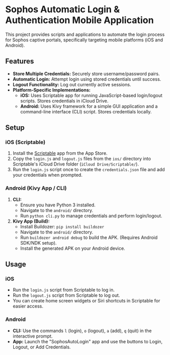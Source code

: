 # Sophos Automatic Login & Authentication Mobile Application

This project provides scripts and applications to automate the login process for Sophos captive portals, specifically targeting mobile platforms (iOS and Android).

## Features

- **Store Multiple Credentials:** Securely store username/password pairs.
- **Automatic Login:** Attempt login using stored credentials until success.
- **Logout Functionality:** Log out currently active sessions.
- **Platform-Specific Implementations:**
  - **iOS:** Uses Scriptable app for running JavaScript-based login/logout scripts. Stores credentials in iCloud Drive.
  - **Android:** Uses Kivy framework for a simple GUI application and a command-line interface (CLI) script. Stores credentials locally.

## Setup

### iOS (Scriptable)

1.  Install the [Scriptable](https://scriptable.app/) app from the App Store.
2.  Copy the `login.js` and `logout.js` files from the `ios/` directory into Scriptable's iCloud Drive folder (`iCloud Drive/Scriptable/`).
3.  Run the `login.js` script once to create the `credentials.json` file and add your credentials when prompted.

### Android (Kivy App / CLI)

1.  **CLI:**
    - Ensure you have Python 3 installed.
    - Navigate to the `android/` directory.
    - Run `python cli.py` to manage credentials and perform login/logout.
2.  **Kivy App (Build):**
    - Install Buildozer: `pip install buildozer`
    - Navigate to the `android/` directory.
    - Run `buildozer android debug` to build the APK. (Requires Android SDK/NDK setup).
    - Install the generated APK on your Android device.

## Usage

### iOS

- Run the `login.js` script from Scriptable to log in.
- Run the `logout.js` script from Scriptable to log out.
- You can create home screen widgets or Siri shortcuts in Scriptable for easier access.

### Android

- **CLI:** Use the commands `l` (login), `o` (logout), `a` (add), `q` (quit) in the interactive prompt.
- **App:** Launch the "SophosAutoLogin" app and use the buttons to Login, Logout, or Add Credentials.
